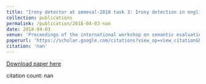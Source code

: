 ```yaml
---
title: "Irony detector at semeval-2018 task 3: Irony detection in english tweets using word graph"
collection: publications
permalink: /publication/2018-04-03-nan
date: 2018-04-03
venue: 'Proceedings of the international workshop on semantic evaluation'
paperurl: 'https://scholar.google.com/citations?view_op=view_citation&hl=en&user=CCckbEUAAAAJ&citation_for_view=CCckbEUAAAAJ:bFI3QPDXJZMC'
citation: 'nan'
---
```

[Download paper here](https://scholar.google.com/citations?view_op=view_citation&hl=en&user=CCckbEUAAAAJ&citation_for_view=CCckbEUAAAAJ:bFI3QPDXJZMC)

citation count: nan